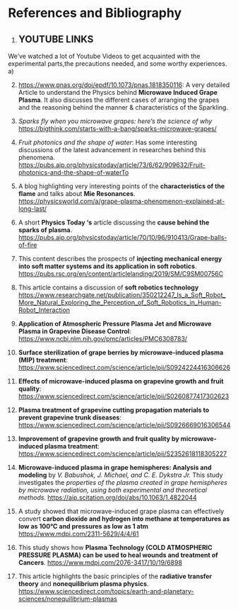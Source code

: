 # References and Bibliography #



1)  ## YOUTUBE LINKS ##
 We’ve watched a lot of Youtube Videos to get acquainted with the experimental parts,the precautions needed, and some worthy experiences. 
      a) 

2) https://www.pnas.org/doi/epdf/10.1073/pnas.1818350116: 
   A very detailed Article to understand the Physics behind **Microwave Induced Grape Plasma**. It also discusses the different cases of arranging the grapes and the reasoning behind the manner & characteristics of the      Sparkling.

3) *Sparks fly when you microwave grapes: here’s the science of why*
   https://bigthink.com/starts-with-a-bang/sparks-microwave-grapes/

4) *Fruit photonics and the shape of water*: Has some interesting discussions of the latest advancement in researches behind this phenomena. 
   https://pubs.aip.org/physicstoday/article/73/6/62/909632/Fruit-photonics-and-the-shape-of-waterTo 

5) A blog highlighting very interesting points of the **characteristics of the flame** and talks about **Mie Resonances**.
   https://physicsworld.com/a/grape-plasma-phenomenon-explained-at-long-last/

6) A short **Physics Today ‘s** article discussing the **cause behind the sparks of plasma**.
   https://pubs.aip.org/physicstoday/article/70/10/96/910413/Grape-balls-of-fire

7) This content describes the prospects of **injecting mechanical energy into soft matter systems and its application in soft robotics**. 
   https://pubs.rsc.org/en/content/articlelanding/2019/SM/C9SM00756C

8) This article contains a discussion of **soft robotics technology** https://www.researchgate.net/publication/350212247_Is_a_Soft_Robot_More_Natural_Exploring_the_Perception_of_Soft_Robotics_in_Human-Robot_Interaction

9) **Application of Atmospheric Pressure Plasma Jet and Microwave Plasma in Grapevine Disease Control**: https://www.ncbi.nlm.nih.gov/pmc/articles/PMC6308783/

10) **Surface sterilization of grape berries by microwave-induced plasma (MIP) treatment**: https://www.sciencedirect.com/science/article/pii/S0924224416306626

11) **Effects of microwave-induced plasma on grapevine growth and fruit quality**:  https://www.sciencedirect.com/science/article/pii/S0260877417302623

12) **Plasma treatment of grapevine cutting propagation materials to prevent grapevine trunk diseases**: https://www.sciencedirect.com/science/article/pii/S0926669016306544


13) **Improvement of grapevine growth and fruit quality by microwave-induced plasma treatment**: https://www.sciencedirect.com/science/article/pii/S2352618118305227

14) **Microwave-induced plasma in grape hemispheres: Analysis and modeling** by *V. Babushok, J. Michael, and C. E. Dykstra Jr.* This study investigates the *properties of the plasma created in grape hemispheres by microwave radiation, using both experimental and theoretical methods*.  https://aip.scitation.org/doi/abs/10.1063/1.4822044

15) A  study showed that microwave-induced grape plasma can effectively convert **carbon dioxide and hydrogen into methane at temperatures as low as 100°C and pressures as low as 1 atm** https://www.mdpi.com/2311-5629/4/4/61

16) This study shows how **Plasma Technology (COLD ATMOSPHERIC PRESSURE PLASMA) can be used to heal wounds and treatment of Cancers**. 
https://www.mdpi.com/2076-3417/10/19/6898
17) This article highlights the basic principles of the **radiative transfer theory** and **nonequilibrium plasma physics**. https://www.sciencedirect.com/topics/earth-and-planetary-sciences/nonequilibrium-plasmas


